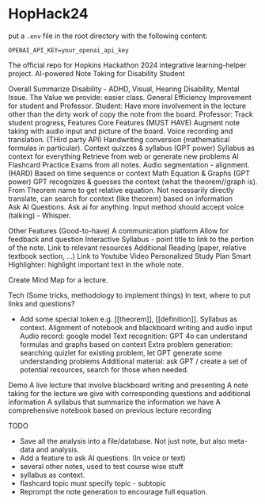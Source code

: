 # HopHack24
put a `.env` file in the root directory with the following content:
```
OPENAI_API_KEY=your_openai_api_key
```

The official repo for Hopkins Hackathon 2024 integrative learning-helper project.
AI-powered Note Taking for Disability Student

Overall Summarize
Disability - ADHD, Visual, Hearing Disability, Mental Issue.
The Value we provide: easier class.
General Efficiency Improvement for student and Professor.
Student: Have more involvement in the lecture other than the dirty work of copy the note from the board.
Professor: Track student progress, 
Features
Core Features
(MUST HAVE)
Augment note taking with audio input and picture of the board.
Voice recording and translation. (THird party API)
Handwriting conversion (mathematical formulas in particular).
Context quizzes & syllabus (GPT power)
Syllabus as context for everything
Retrieve from web or generate new problems
AI Flashcard
Practice Exams from all notes.
Audio segmentation - alignment. (HARD)
Based on time sequence or context
Math Equation & Graphs (GPT power)
GPT recognizes & guesses the context (what the theorem//graph is).
From Theorem name to get relative equation.
Not necessarily directly translate, can search for context (like theorem) based on information	
Ask AI Questions. Ask ai for anything. Input method should accept voice (talking) - Whisper.

Other Features
(Good-to-have)
A communication platform
Allow for feedback and question
Interactive Syllabus - point title to link to the portion of the note.
Link to relevant resources
Additional Reading (paper, relative textbook section, …) 
Link to Youtube Video
Personalized Study Plan
Smart Highlighter: highlight important text in the whole note.


Create Mind Map for a lecture.

Tech
(Some tricks, methodology to implement things)
In text, where to put links and questions?
- Add some special token e.g. [[theorem]], [[definition]].
Syllabus as context.
Alignment of notebook and blackboard writing and audio input
Audio record: google model
Text recognition: GPT 4o can understand formulas and graphs based on context
Extra problem generation: searching quizlet for existing problem, let GPT generate some understanding problems
Additional material: ask GPT / create a set of potential resources, search for those when needed.


Demo
A live lecture that involve blackboard writing and presenting
A note taking for the lecture we give with corresponding questions and additional information
A syllabus that summarize the information we have
A comprehensive notebook based on previous lecture recording

TODO
- Save all the analysis into a file/database. Not just note, but also meta-data and analysis.
- Add a feature to ask AI questions. (In voice or text)
- several other notes, used to test course wise stuff
- syllabus as context.
- flashcard topic must specify topic - subtopic
- Reprompt the note generation to encourage full equation.




